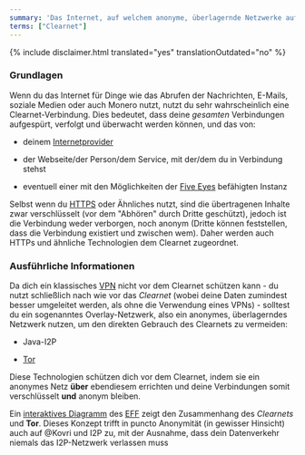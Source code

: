 ```yaml
---
summary: 'Das Internet, auf welchem anonyme, überlagernde Netzwerke aufbauen'
terms: ["Clearnet"]
---
```


{% include disclaimer.html translated="yes" translationOutdated="no" %}

### Grundlagen

Wenn du das Internet für Dinge wie das Abrufen der Nachrichten, E-Mails,
soziale Medien oder auch Monero nutzt, nutzt du sehr wahrscheinlich eine
Clearnet-Verbindung. Dies bedeutet, dass deine *gesamten* Verbindungen
aufgespürt, verfolgt und überwacht werden können, und das von:

- deinem
  [Internetprovider](https://de.wikipedia.org/wiki/Internetdienstanbieter)

- der Webseite/der Person/dem Service, mit der/dem du in Verbindung stehst

- eventuell einer mit den Möglichkeiten der [Five
  Eyes](https://en.wikipedia.org/wiki/5_Eyes) befähigten Instanz

Selbst wenn du
[HTTPS](https://de.wikipedia.org/wiki/Hypertext_Transfer_Protocol_Secure)
oder Ähnliches nutzt, sind die übertragenen Inhalte zwar verschlüsselt (vor
dem "Abhören" durch Dritte geschützt), jedoch ist die Verbindung weder
verborgen, noch anonym (Dritte können feststellen, dass die Verbindung
existiert und zwischen wem). Daher werden auch HTTPs und ähnliche
Technologien dem Clearnet zugeordnet.

### Ausführliche Informationen

Da dich ein klassisches
[VPN](https://de.wikipedia.org/wiki/Virtual_Private_Network) nicht vor dem
Clearnet schützen kann - du nutzt schließlich nach wie vor das *Clearnet*
(wobei deine Daten zumindest besser umgeleitet werden, als ohne die
Verwendung eines VPNs) - solltest du ein sogenanntes Overlay-Netzwerk, also
ein anonymes, überlagerndes Netzwerk nutzen, um den direkten Gebrauch des
Clearnets zu vermeiden:

- Java-I2P

- [Tor](https://torproject.org/de/)

Diese Technologien schützen dich vor dem Clearnet, indem sie ein anonymes
Netz **über** ebendiesem errichten und deine Verbindungen somit
verschlüsselt **und** anonym bleiben.

Ein [interaktives Diagramm](https://www.eff.org/pages/tor-and-https) des
[EFF](https://www.eff.org/) zeigt den Zusammenhang des *Clearnets* und
**Tor**. Dieses Konzept trifft in puncto Anonymität (in gewisser Hinsicht)
auch auf @Kovri und I2P zu, mit der Ausnahme, dass dein Datenverkehr niemals
das I2P-Netzwerk verlassen muss
